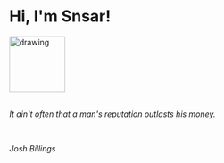 <h1>Hi, I'm Snsar!</h1> <img src="https://acegif.com/wp-content/uploads/2021/4fh5wi/pepefrg-21.gif" alt="drawing"  height = "100"/> <br> <br> <p><i>It ain't often that a man's reputation outlasts his money.</i></p> <br> <p><i>Josh Billings</i></p>